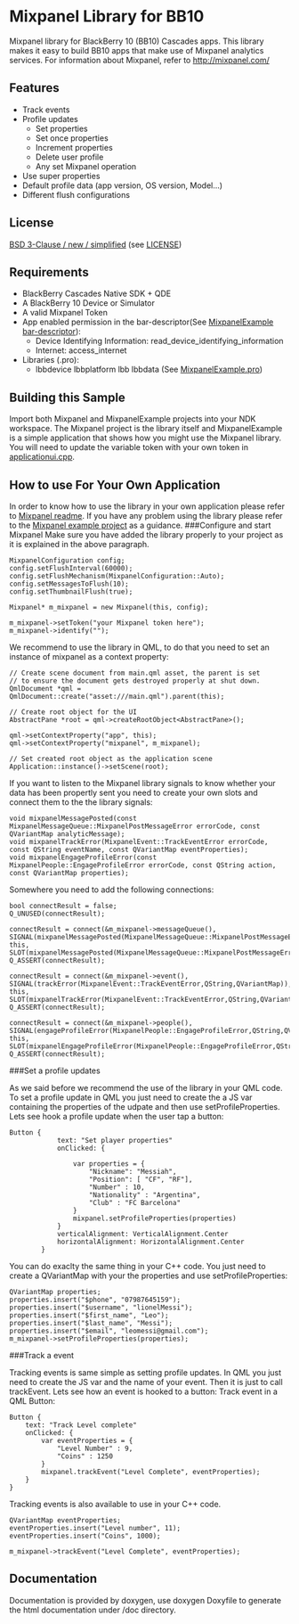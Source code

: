 Mixpanel Library for BB10
===========

Mixpanel library for BlackBerry 10 (BB10) Cascades apps.
This library makes it easy to build BB10 apps that make use of Mixpanel analytics services.
For information about Mixpanel, refer to http://mixpanel.com/

Features
--------------------

+ Track events
+ Profile updates
  +  Set properties
  +  Set once properties
  +  Increment properties
  +  Delete user profile
  +  Any set Mixpanel operation
+ Use super properties
+ Default profile data (app version, OS version, Model...)
+ Different flush configurations


License
--------------------
[BSD 3-Clause / new / simplified](http://opensource.org/licenses/BSD-3-Clause) (see [LICENSE](LICENSE))


Requirements
------------
+ BlackBerry Cascades Native SDK + QDE
+ A BlackBerry 10 Device or Simulator
+ A valid Mixpanel Token
+ App enabled permission in the bar-descriptor(See [MixpanelExample bar-descriptor](MixpanelExample/bar-descriptor.xml)): 
  + Device Identifying Information: read_device_identifying_information
  + Internet: access_internet
+ Libraries (.pro): 
  + lbbdevice lbbplatform lbb lbbdata  (See [MixpanelExample.pro](MixpanelExample/MixpanelExample.pro))
	

Building this Sample
--------------------
Import both Mixpanel and MixpanelExample projects into your NDK workspace. The Mixpanel project is the library itself and MixpanelExample is a simple application that shows how you might use the Mixpanel library.
You will need to update the variable token with  your own token in [applicationui.cpp](MixpanelExample/src/applicationui.cpp).


How to use For Your Own Application
-----------------------------------
In order to know how to use the library in your own application please refer to [Mixpanel readme](Mixpanel/readme.txt).
If you have any problem using the library please refer to the [Mixpanel example project](MixpanelExample) as a guidance. 
###Configure and start Mixpanel
Make sure you have added the library properly to your project as it is explained in the above paragraph.

    MixpanelConfiguration config;
    config.setFlushInterval(60000);
    config.setFlushMechanism(MixpanelConfiguration::Auto);
    config.setMessagesToFlush(10);
    config.setThumbnailFlush(true);

    Mixpanel* m_mixpanel = new Mixpanel(this, config);

    m_mixpanel->setToken("your Mixpanel token here");
    m_mixpanel->identify("");

We recommend to use the library in QML, to do that you need to set an instance of mixpanel as a context property: 
    
    // Create scene document from main.qml asset, the parent is set
    // to ensure the document gets destroyed properly at shut down.
    QmlDocument *qml = QmlDocument::create("asset:///main.qml").parent(this);

    // Create root object for the UI
    AbstractPane *root = qml->createRootObject<AbstractPane>();

    qml->setContextProperty("app", this);
    qml->setContextProperty("mixpanel", m_mixpanel);

    // Set created root object as the application scene
    Application::instance()->setScene(root);

If you want to listen to the Mixpanel library signals to know whether your data has been propertly sent you need to create your own slots and connect them to the the library signals:

    void mixpanelMessagePosted(const MixpanelMessageQueue::MixpanelPostMessageError errorCode, const QVariantMap analyticMessage);
    void mixpanelTrackError(MixpanelEvent::TrackEventError errorCode, const QString eventName, const QVariantMap eventProperties);
    void mixpanelEngageProfileError(const MixpanelPeople::EngageProfileError errorCode, const QString action, const QVariantMap properties);
	
Somewhere you need to add the following connections:

    bool connectResult = false;
    Q_UNUSED(connectResult);

    connectResult = connect(&m_mixpanel->messageQueue(), SIGNAL(mixpanelMessagePosted(MixpanelMessageQueue::MixpanelPostMessageError,QVariantMap)), this, SLOT(mixpanelMessagePosted(MixpanelMessageQueue::MixpanelPostMessageError,QVariantMap)));
    Q_ASSERT(connectResult);

    connectResult = connect(&m_mixpanel->event(), SIGNAL(trackError(MixpanelEvent::TrackEventError,QString,QVariantMap)), this, SLOT(mixpanelTrackError(MixpanelEvent::TrackEventError,QString,QVariantMap)));
    Q_ASSERT(connectResult);

    connectResult = connect(&m_mixpanel->people(), SIGNAL(engageProfileError(MixpanelPeople::EngageProfileError,QString,QVariantMap)), this, SLOT(mixpanelEngageProfileError(MixpanelPeople::EngageProfileError,QString,QVariantMap)));
    Q_ASSERT(connectResult);

###Set a profile updates

As we said before we recommend the use of the library in your QML code. To set a profile update in QML you just need to create the a JS var containing the properties of the udpate and then use setProfileProperties. Lets see hook a profile update when the user tap a button:
	
	Button {
                text: "Set player properties"
                onClicked: {
                    
                    var properties = {
                        "Nickname": "Messiah",
                        "Position": [ "CF", "RF"],
                        "Number" : 10,
                        "Nationality" : "Argentina",
                        "Club" : "FC Barcelona"
                    }
                    mixpanel.setProfileProperties(properties)
                }
                verticalAlignment: VerticalAlignment.Center
                horizontalAlignment: HorizontalAlignment.Center
            }

You can do exaclty the same thing in your C++ code. You just need to create a QVariantMap with your the properties and use setProfileProperties:
    
    QVariantMap properties;
    properties.insert("$phone", "07987645159");
    properties.insert("$username", "lionelMessi");
    properties.insert("$first_name", "Leo");
    properties.insert("$last_name", "Messi");
    properties.insert("$email", "leomessi@gmail.com");
    m_mixpanel->setProfileProperties(properties);

###Track a event

Tracking events is same simple as setting profile updates. In QML you just need to create the JS var and the name of your event. Then it is just to call trackEvent. Lets see how an event is hooked to a button:
Track event in a QML Button:

	Button {
		text: "Track Level complete"
		onClicked: {
		    var eventProperties = {
		        "Level Number" : 9,
		        "Coins" : 1250
		    }
		    mixpanel.trackEvent("Level Complete", eventProperties);                    
		}
	}


Tracking events is also available to use in your C++ code.

    QVariantMap eventProperties;
    eventProperties.insert("Level number", 11);
    eventProperties.insert("Coins", 1000);

    m_mixpanel->trackEvent("Level Complete", eventProperties);


Documentation
-------------
Documentation is provided by doxygen, use doxygen Doxyfile to generate the html documentation under /doc directory.



